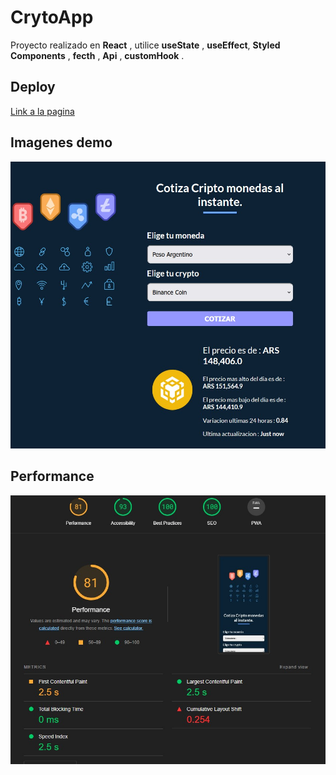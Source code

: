 # CrytoApp

Proyecto realizado en **React** , utilice **useState** , **useEffect**, **Styled Components** , **fecth** , **Api** , **customHook** .

## Deploy

[Link a la pagina](https://vocal-crumble-6506bf.netlify.app/)
## Imagenes demo

![screenshoot](https://raw.githubusercontent.com/eapepe0/CryptoApp/main/screenshot.jpg)


## Performance

![screenshoot](https://raw.githubusercontent.com/eapepe0/CryptoApp/main/performance.jpg)


